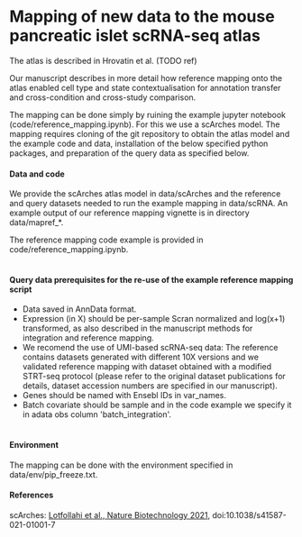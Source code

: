 # Mapping of new data to the mouse pancreatic islet scRNA-seq atlas


The atlas is described in Hrovatin et al. (TODO ref)

Our manuscript describes in more detail how reference mapping onto the atlas enabled cell type and state contextualisation for annotation transfer and cross-condition and cross-study comparison.

The mapping can be done simply by ruining the example jupyter notebook (code/reference_mapping.ipynb). For this we use a scArches model. The mapping requires cloning of the git repository to obtain the atlas model and the example code and data, installation of the below specified python packages, and preparation of the query data as specified below.


#### Data and code

We provide the scArches atlas model in data/scArches and the reference and query datasets needed to run the example mapping in data/scRNA. An example output of our reference mapping vignette is in directory data/mapref_*. 

The reference mapping code example is provided in code/reference_mapping.ipynb.
<br/><br/>

#### Query data prerequisites for the re-use of the example reference mapping script
- Data saved in AnnData format.
- Expression (in X) should be per-sample Scran normalized and log(x+1) transformed, as also described in the manuscript methods for integration and reference mapping. 
- We recomend the use of UMI-based scRNA-seq data: The reference contains datasets generated with different 10X versions and we validated reference mapping with dataset obtained with a modified STRT-seq protocol (please refer to the original dataset publications for details, dataset accession numbers are specified in our manuscript).
- Genes should be named with Ensebl IDs in var_names. 
- Batch covariate should be sample and in the code example we specify it in adata obs column 'batch_integration'. 
<br/><br/>

#### Environment

The mapping can be done with the environment specified in data/env/pip_freeze.txt.


#### References
scArches: [Lotfollahi et al., Nature Biotechnology 2021](https://www.nature.com/articles/s41587-021-01001-7), doi:10.1038/s41587-021-01001-7<br>

